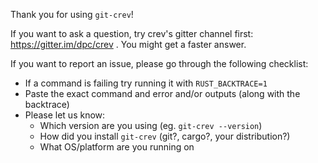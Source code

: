 Thank you for using `git-crev`!

If you want to ask a question, try crev's gitter channel first: https://gitter.im/dpc/crev . You might get a faster answer.

If you want to report an issue, please go through the following checklist:

* If a command is failing try running it with `RUST_BACKTRACE=1`
* Paste the exact command and error and/or outputs (along with the backtrace)
* Please let us know:
    * Which version are you using (eg. `git-crev --version`)
    * How did you install `git-crev` (git?, cargo?, your distribution?)
    * What OS/platform are you running on
